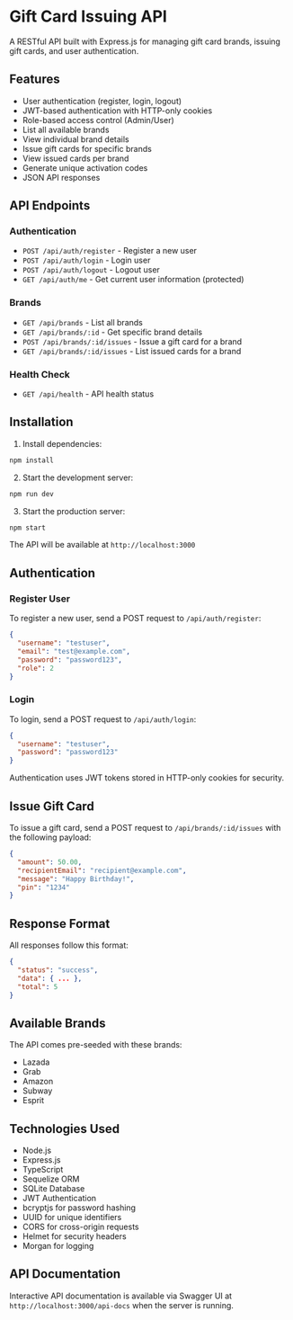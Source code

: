 # Gift Card Issuing API

A RESTful API built with Express.js for managing gift card brands, issuing gift cards, and user authentication.

## Features

- User authentication (register, login, logout)
- JWT-based authentication with HTTP-only cookies
- Role-based access control (Admin/User)
- List all available brands
- View individual brand details
- Issue gift cards for specific brands
- View issued cards per brand
- Generate unique activation codes
- JSON API responses

## API Endpoints

### Authentication

- `POST /api/auth/register` - Register a new user
- `POST /api/auth/login` - Login user
- `POST /api/auth/logout` - Logout user
- `GET /api/auth/me` - Get current user information (protected)

### Brands

- `GET /api/brands` - List all brands
- `GET /api/brands/:id` - Get specific brand details
- `POST /api/brands/:id/issues` - Issue a gift card for a brand
- `GET /api/brands/:id/issues` - List issued cards for a brand

### Health Check

- `GET /api/health` - API health status

## Installation

1. Install dependencies:
```bash
npm install
```

2. Start the development server:
```bash
npm run dev
```

3. Start the production server:
```bash
npm start
```

The API will be available at `http://localhost:3000`

## Authentication

### Register User

To register a new user, send a POST request to `/api/auth/register`:

```json
{
  "username": "testuser",
  "email": "test@example.com",
  "password": "password123",
  "role": 2
}
```

### Login

To login, send a POST request to `/api/auth/login`:

```json
{
  "username": "testuser",
  "password": "password123"
}
```

Authentication uses JWT tokens stored in HTTP-only cookies for security.

## Issue Gift Card

To issue a gift card, send a POST request to `/api/brands/:id/issues` with the following payload:

```json
{
  "amount": 50.00,
  "recipientEmail": "recipient@example.com",
  "message": "Happy Birthday!",
  "pin": "1234"
}
```

## Response Format

All responses follow this format:

```json
{
  "status": "success",
  "data": { ... },
  "total": 5
}
```

## Available Brands

The API comes pre-seeded with these brands:
- Lazada
- Grab  
- Amazon
- Subway
- Esprit

## Technologies Used

- Node.js
- Express.js
- TypeScript
- Sequelize ORM
- SQLite Database
- JWT Authentication
- bcryptjs for password hashing
- UUID for unique identifiers
- CORS for cross-origin requests
- Helmet for security headers
- Morgan for logging

## API Documentation

Interactive API documentation is available via Swagger UI at `http://localhost:3000/api-docs` when the server is running.
